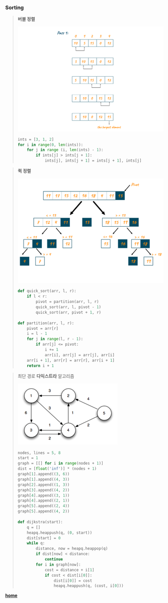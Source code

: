 ### Sorting
> **버블 정렬**
> 
> ![사진](./assets/bubble.png)
> 
> ```python
> ints = [3, 1, 2]
> for i in range(0, len(ints)):
>     for j in range (i, len(ints) - 1):
>         if ints[j] > ints[j + 1]:
>             ints[j], ints[j + 1] = ints[j + 1], ints[j]
> ```

> **퀵 정렬**
> 
> ![사진](./assets/quick.png)
> 
> ```python
> def quick_sort(arr, l, r):
>     if l < r:
>         pivot = partition(arr, l, r)
>         quick_sort(arr, l, pivot - 1)
>         quick_sort(arr, pivot + 1, r)
>         
> def partition(arr, l, r):
>     pivot = arr[r]
>     i = l - 1
>     for j in range(l, r - 1):
>         if arr[j] <= pivot:
>             i += 1
>             arr[i], arr[j] = arr[j], arr[i]
>     arr[i + 1], arr[r] = arr[r], arr[i + 1]
>     return i + 1
> ```

> 최단 경로 **다익스트라** 알고리즘
> 
> ![사진](./assets/dijkstra.png)
> 
> ```python
> nodes, lines = 5, 8
> start = 1
> graph = [[] for i in range(nodes + 1)]
> dist = [float('inf')] * (nodes + 1)
> graph[1].append((3, 6))
> graph[1].append((4, 3))
> graph[2].append((1, 3))
> graph[3].append((4, 2))
> graph[4].append((3, 1))
> graph[4].append((2, 1))
> graph[5].append((2, 4))
> graph[5].append((4, 2))
> 
> def dijkstra(start):
>     q = []
>     heapq.heappush(q, (0, start))
>     dist[start] = 0
>     while q:
>         distance, now = heapq.heappop(q)
>         if dist[now] < distance:
>             continue
>         for i in graph[now]:
>             cost = distance + i[1]
>             if cost < dist[i[0]]:
>                 dist[i[0]] = cost
>                 heapq.heappush(q, (cost, i[0]))
> ```

**[home](./README.md)**